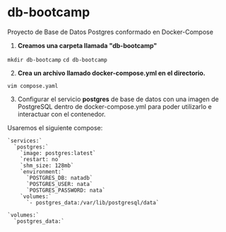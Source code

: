 # db-bootcamp
Proyecto de Base de Datos Postgres conformado en Docker-Compose 

1. **Creamos una carpeta llamada "db-bootcamp"**

`mkdir db-bootcamp`
`cd db-bootcamp`

2. **Crea un archivo llamado docker-compose.yml en el directorio.**

`vim compose.yaml`

3. Configurar el servicio **postgres** de base de datos con una imagen de PostgreSQL dentro de docker-compose.yml para poder utilizarlo e interactuar con el contenedor.

Usaremos el siguiente compose:

	`services:`
	  `postgres:`
	    `image: postgres:latest`
	    `restart: no`
	    `shm_size: 128mb`
	    `environment:`
	      `POSTGRES_DB: natadb`
	      `POSTGRES_USER: nata`
	      `POSTGRES_PASSWORD: nata`
	    `volumes:`
	      `- postgres_data:/var/lib/postgresql/data`
	
	`volumes:`
	  `postgres_data:`

